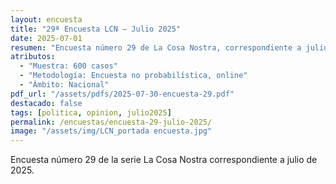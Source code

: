 ```yaml
---
layout: encuesta
title: "29ª Encuesta LCN — Julio 2025"
date: 2025-07-01
resumen: "Encuesta número 29 de La Cosa Nostra, correspondiente a julio de 2025."
atributos:
  - "Muestra: 600 casos"
  - "Metodología: Encuesta no probabilística, online"
  - "Ámbito: Nacional"
pdf_url: "/assets/pdfs/2025-07-30-encuesta-29.pdf"
destacado: false
tags: [politica, opinion, julio2025]
permalink: /encuestas/encuesta-29-julio-2025/
image: "/assets/img/LCN_portada encuesta.jpg"
---
```


Encuesta número 29 de la serie La Cosa Nostra correspondiente a julio de 2025.
